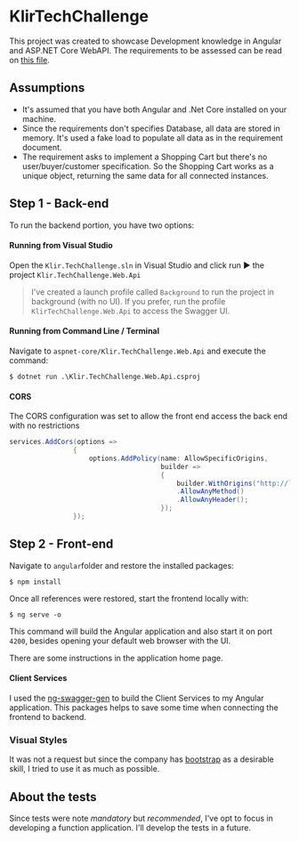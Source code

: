 # KlirTechChallenge

This project was created to showcase Development knowledge in Angular and ASP.NET Core WebAPI.
The requirements to be assessed can be read on [this file](/KlirTechTest.pdf).

## Assumptions
* It's assumed that you have both Angular and .Net Core installed on your machine.
* Since the requirements don't specifies Database, all data are stored in memory. It's used a fake load to populate all data as in the requirement document.
* The requirement asks to implement a Shopping Cart but there's no user/buyer/customer specification. So the Shopping Cart works as a unique object, returning the same data for all connected instances.

## Step 1 - Back-end
To run the backend portion, you have two options:

#### Running from Visual Studio
Open the `Klir.TechChallenge.sln` in Visual Studio and click run ▶ the project `Klir.TechChallenge.Web.Api`
>I've created a launch profile called `Background` to run the project in background (with no UI). If you prefer, run the profile `KlirTechChallenge.Web.Api` to access the Swagger UI.

#### Running from Command Line / Terminal
Navigate to `aspnet-core/Klir.TechChallenge.Web.Api` and execute the command:
```
$ dotnet run .\Klir.TechChallenge.Web.Api.csproj
```
#### CORS
The CORS configuration was set to allow the front end access the back end with no restrictions
```csharp
services.AddCors(options =>
                {
                    options.AddPolicy(name: AllowSpecificOrigins,
                                      builder =>
                                      {
                                          builder.WithOrigins("http://localhost:4200")
                                          .AllowAnyMethod()
                                          .AllowAnyHeader();
                                      });
                });
```

## Step 2 - Front-end
Navigate to `angular`folder and restore the installed packages:
```
$ npm install
```
Once all references were restored, start the frontend locally with:
```
$ ng serve -o
```
This command will build the Angular application and also start it on port `4200`, besides opening your default web browser with the UI.

There are some instructions in the application home page.

#### Client Services
I used the [ng-swagger-gen](https://www.npmjs.com/package/ng-swagger-gen) to build the Client Services to my Angular application. This packages helps to save some time when connecting the frontend to backend.

### Visual Styles
It was not a request but since the company has [bootstrap](https://getbootstrap.com/) as a desirable skill, I tried to use it as much as possible.

## About the tests
Since tests were note *mandatory* but *recommended*, I've opt to focus in developing a function application. I'll develop the tests in a future.



